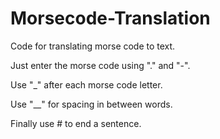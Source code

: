 # Morsecode-Translation
Code for translating morse code to text.

Just enter the morse code using "." and "-".

Use "_" after each morse code letter.

Use "__" for spacing in between words.

Finally use # to end a sentence.
